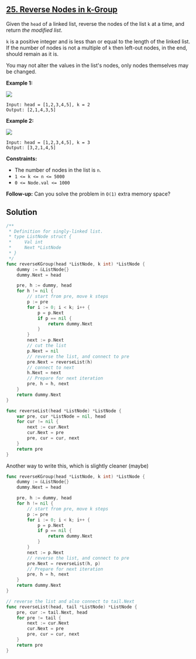 ## [25. Reverse Nodes in k-Group](https://leetcode.com/problems/reverse-nodes-in-k-group/)


Given the `head` of a linked list, reverse the nodes of the list `k` at a time, and return _the modified list_.

`k` is a positive integer and is less than or equal to the length of the linked list. If the number of nodes is not a multiple of `k` then left-out nodes, in the end, should remain as it is.

You may not alter the values in the list's nodes, only nodes themselves may be changed.

**Example 1:**

![](https://assets.leetcode.com/uploads/2020/10/03/reverse_ex1.jpg)

```
Input: head = [1,2,3,4,5], k = 2
Output: [2,1,4,3,5]
```

**Example 2:**

![](https://assets.leetcode.com/uploads/2020/10/03/reverse_ex2.jpg)

```
Input: head = [1,2,3,4,5], k = 3
Output: [3,2,1,4,5]
```

**Constraints:**

*   The number of nodes in the list is `n`.
*   `1 <= k <= n <= 5000`
*   `0 <= Node.val <= 1000`

**Follow-up:** Can you solve the problem in `O(1)` extra memory space?



## Solution

```go
/**
 * Definition for singly-linked list.
 * type ListNode struct {
 *     Val int
 *     Next *ListNode
 * }
 */
func reverseKGroup(head *ListNode, k int) *ListNode {
    dummy := &ListNode{}
    dummy.Next = head

    pre, h := dummy, head
    for h != nil {
        // start from pre, move k steps
        p := pre
        for i := 0; i < k; i++ {
            p = p.Next
            if p == nil {
                return dummy.Next
            }
        }
        next := p.Next
        // cut the list
        p.Next = nil
        // reverse the list, and connect to pre
        pre.Next = reverseList(h)
        // connect to next
        h.Next = next
        // Prepare for next iteration
        pre, h = h, next
    }
    return dummy.Next
}

func reverseList(head *ListNode) *ListNode {
    var pre, cur *ListNode = nil, head
    for cur != nil {
        next := cur.Next
        cur.Next = pre
        pre, cur = cur, next
    }
    return pre
}
```

Another way to write this, which is slightly cleaner (maybe)

```go
func reverseKGroup(head *ListNode, k int) *ListNode {
	dummy := &ListNode{}
	dummy.Next = head

	pre, h := dummy, head
	for h != nil {
		// start from pre, move k steps
		p := pre
		for i := 0; i < k; i++ {
			p = p.Next
			if p == nil {
				return dummy.Next
			}
		}
		next := p.Next
		// reverse the list, and connect to pre
		pre.Next = reverseList(h, p)
		// Prepare for next iteration
		pre, h = h, next
	}
	return dummy.Next
}

// reverse the list and also connect to tail.Next
func reverseList(head, tail *ListNode) *ListNode {
	pre, cur := tail.Next, head
	for pre != tail {
		next := cur.Next
		cur.Next = pre
		pre, cur = cur, next
	}
	return pre
}
```

